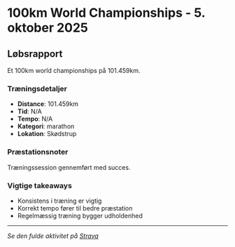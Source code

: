 # 100km World Championships - 5. oktober 2025

## Løbsrapport

Et 100km world championships på 101.459km.

### Træningsdetaljer

- **Distance**: 101.459km
- **Tid**: N/A
- **Tempo**: N/A
- **Kategori**: marathon
- **Lokation**: Skødstrup

### Præstationsnoter

Træningssession gennemført med succes.

### Vigtige takeaways

- Konsistens i træning er vigtig
- Korrekt tempo fører til bedre præstation
- Regelmæssig træning bygger udholdenhed

---

_Se den fulde aktivitet på [Strava](https://www.strava.com/activities/13064146904)_
